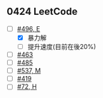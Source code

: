 ## 0424 LeetCode

- [ ] [#496, E](https://leetcode.com/problems/next-greater-element-i/#/description)
	- [x] 暴力解
	- [ ] 提升速度(目前在後20%)
- [ ] [#463](https://leetcode.com/problems/island-perimeter/#/description)
- [ ] [#485](https://leetcode.com/problems/max-consecutive-ones/#/description)
- [ ] [#537, M](https://leetcode.com/problems/complex-number-multiplication/#/description)
- [ ] [#419](https://leetcode.com/problems/battleships-in-a-board/#/description)
- [ ] [#72, H](https://leetcode.com/problems/edit-distance/#/description)